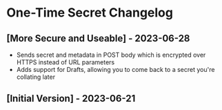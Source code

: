 # One-Time Secret Changelog

## [More Secure and Useable] - 2023-06-28
- Sends secret and metadata in POST body which is encrypted over HTTPS instead of URL parameters
- Adds support for Drafts, allowing you to come back to a secret you're collating later

## [Initial Version] - 2023-06-21